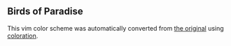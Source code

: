 Birds of Paradise
-----------------

This vim color scheme was automatically converted from
[the original](http://joebergantine.com/projects/color-schemes/birds-of-paradise/) using
[coloration](http://coloration.sickill.net).

